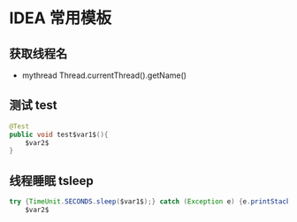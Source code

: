 # IDEA 常用模板

## 获取线程名

- mythread Thread.currentThread().getName()
  
## 测试 test

```java
@Test
public void test$var1$(){
    $var2$
}
```

## 线程睡眠 tsleep

```java
try {TimeUnit.SECONDS.sleep($var1$);} catch (Exception e) {e.printStackTrace();}
    $var2$
```
